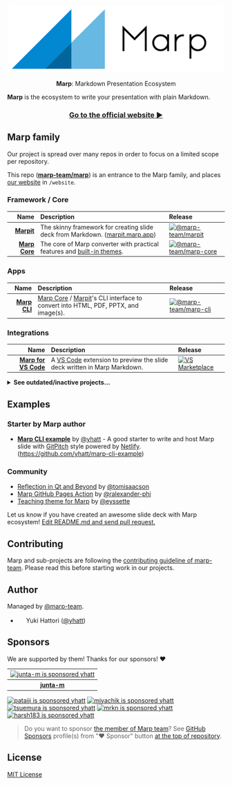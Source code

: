 <div align="center">
  <p>
    <a href="https://marp.app/"><img src="marp.png" alt="Marp" width="500" /></a>
  </p>
  <p>
    <strong>Marp</strong>: Markdown Presentation Ecosystem
  </p>
</div>

**Marp** is the ecosystem to write your presentation with plain Markdown.

<div align="center">

### [Go to the official website ▶︎](https://marp.app)

</div>

## Marp family

Our project is spread over many repos in order to focus on a limited scope per repository.

This repo (**[marp-team/marp][marp]**) is an entrance to the Marp family, and places [our website](https://marp.app/) in `/website`.

### Framework / Core

|                       Name | Description                                                                                 | Release                                                   |
| -------------------------: | :------------------------------------------------------------------------------------------ | :-------------------------------------------------------- |
|               **[Marpit]** | The skinny framework for creating slide deck from Markdown. ([marpit.marp.app])             | [![@marp-team/marpit][badge-marpit]][marpit-npm]          |
| **[Marp Core][marp-core]** | The core of Marp converter with practical features and [built-in themes][marp-core-themes]. | [![@marp-team/marp-core][badge-marp-core]][marp-core-npm] |

### Apps

|                     Name | Description                                                                                      | Release                                                |
| -----------------------: | :----------------------------------------------------------------------------------------------- | :----------------------------------------------------- |
| **[Marp CLI][marp-cli]** | [Marp Core][marp-core] / [Marpit]'s CLI interface to convert into HTML, PDF, PPTX, and image(s). | [![@marp-team/marp-cli][badge-marp-cli]][marp-cli-npm] |

### Integrations

|                                Name | Description                                                                       | Release                                                     |
| ----------------------------------: | :-------------------------------------------------------------------------------- | :---------------------------------------------------------- |
| **[Marp for VS Code][marp-vscode]** | A [VS Code][vscode] extension to preview the slide deck written in Marp Markdown. | [![VS Marketplace][badge-marp-vscode]][marp-vscode-release] |

<details>
<summary><b>See outdated/inactive projects...</b></summary><br />

|                     Name | Description                                                      | Release                                                      |
| -----------------------: | :--------------------------------------------------------------- | :----------------------------------------------------------- |
|     [Marp Web][marp-web] | The Web interface of Marp based on [PWA] and [Preact] framework. | [![tech demo][badge-marp-web]][marp-web-site]                |
| [Marp React][marp-react] | Marp renderer component for [React].                             | [![@marp-team/marp-react][badge-marp-react]][marp-react-npm] |
|     [Marp Vue][marp-vue] | Marp renderer component for [Vue].                               | [![@marp-team/marp-vue][badge-marp-vue]][marp-vue-npm]       |

And there is a gravesite of classic Marp app in https://github.com/yhatt/marp. :ghost:

[marp-web]: https://github.com/marp-team/marp-web
[marp-react]: https://github.com/marp-team/marp-react
[marp-vue]: https://github.com/marp-team/marp-vue
[pwa]: https://en.wikipedia.org/wiki/Progressive_Web_Apps
[preact]: https://preactjs.com/
[react]: https://reactjs.org/
[vue]: https://vuejs.org/
[marp-web-site]: https://web.marp.app/
[marp-react-npm]: https://www.npmjs.com/package/@marp-team/marp-react
[marp-vue-npm]: https://www.npmjs.com/package/@marp-team/marp-vue
[badge-marp-web]: https://img.shields.io/badge/%E2%80%8B-tech%20demo-%230288d1.svg?style=flat-square&logo=data:image/png;base64,iVBORw0KGgoAAAANSUhEUgAAAA4AAAAOCAYAAAAfSC3RAAAAUUlEQVQokWNgGD6AqePif3Sx9B2PMcQwNKFrTN/x+D9ejTBNyBphmnBqRNYE04isCatGdE1MHRf/o2vC0IhNE1PaXPwacWnCqxGfJoI2Dn4AAN0ZrMM1VUFvAAAAAElFTkSuQmCC
[badge-marp-react]: https://img.shields.io/npm/v/@marp-team/marp-react.svg?style=flat-square&logo=npm
[badge-marp-vue]: https://img.shields.io/npm/v/@marp-team/marp-vue.svg?style=flat-square&logo=npm

</details>

[yhatt/marp]: https://github.com/yhatt/marp
[marp]: https://github.com/marp-team/marp
[marpit]: https://github.com/marp-team/marpit
[marp-core]: https://github.com/marp-team/marp-core
[marp-core-themes]: https://github.com/marp-team/marp-core/tree/master/themes
[marp-cli]: https://github.com/marp-team/marp-cli
[marp-vscode]: https://github.com/marp-team/marp-vscode
[vscode]: https://code.visualstudio.com/
[marpit.marp.app]: https://marpit.marp.app/
[marpit-npm]: https://www.npmjs.com/package/@marp-team/marpit
[marp-core-npm]: https://www.npmjs.com/package/@marp-team/marp-core
[marp-cli-npm]: https://www.npmjs.com/package/@marp-team/marp-cli
[marp-vscode-release]: https://marketplace.visualstudio.com/items?itemName=marp-team.marp-vscode
[badge-marpit]: https://img.shields.io/npm/v/@marp-team/marpit.svg?style=flat-square&logo=npm
[badge-marp-core]: https://img.shields.io/npm/v/@marp-team/marp-core.svg?style=flat-square&logo=npm
[badge-marp-cli]: https://img.shields.io/npm/v/@marp-team/marp-cli.svg?style=flat-square&logo=npm
[badge-marp-vscode]: https://img.shields.io/visual-studio-marketplace/v/marp-team.marp-vscode.svg?style=flat-square&logo=visual-studio-code&label=Marketplace

## Examples

### Starter by Marp author

- **[Marp CLI example](https://yhatt-marp-cli-example.netlify.com/)** by [@yhatt](https://github.com/yhatt) - A good starter to write and host Marp slide with [GitPitch](https://gitpitch.com/) style powered by [Netlify](https://www.netlify.com/). (https://github.com/yhatt/marp-cli-example)

### Community

- [Reflection in Qt and Beyond](https://github.com/tomisaacson/reflection-in-Qt) by [@tomisaacson](https://github.com/tomisaacson)
- [Marp GitHub Pages Action](https://alexsci.com/test-marp-action) by [@ralexander-phi](https://github.com/ralexander-phi)
- [Teaching theme for Marp](https://github.com/eyssette/teaching-theme-for-marp) by [@eyssette](https://github.com/eyssette)

<!-- - [Title](https://example.com/) by [@username](https://github.com/username) -->

Let us know if you have created an awesome slide deck with Marp ecosystem! [Edit README.md and send pull request.](https://github.com/marp-team/marp/edit/master/README.md)

## Contributing

Marp and sub-projects are following the [contributing guideline of marp-team][contributing]. Please read this before starting work in our projects.

[contributing]: https://github.com/marp-team/.github/blob/master/CONTRIBUTING.md

## Author

Managed by [@marp-team](https://github.com/marp-team).

- <img src="https://github.com/yhatt.png" width="16" height="16"/> Yuki Hattori ([@yhatt](https://github.com/yhatt))

## Sponsors

We are supported by them! Thanks for our sponsors! :heart:

<!-- Name and icons (Top-tier sponsors) -->
<table>
  <tr align="center">
    <td>
      <a href="https://github.com/junta-m"><img src="https://github.com/junta-m.png" width="64" height="64" alt="junta-m is sponsored yhatt" valign="middle"/></a>
    </td>
  </tr>
  <tr>
    <th><a href="https://github.com/junta-m">junta-m</a></th>
  </tr>
</table>

<!-- Small icons (Mid-tier sponsors) -->
<p>
  <a href="https://github.com/pataiji"><img src="https://github.com/pataiji.png" width="32" height="32" alt="pataiji is sponsored yhatt" /></a>
  <a href="https://github.com/miyachik"><img src="https://github.com/miyachik.png" width="32" height="32" alt="miyachik is sponsored yhatt" /></a>
  <a href="https://github.com/tsuemura"><img src="https://github.com/tsuemura.png" width="32" height="32" alt="tsuemura is sponsored yhatt" /></a>
  <a href="https://github.com/mrkn"><img src="https://github.com/mrkn.png" width="32" height="32" alt="mrkn is sponsored yhatt" /></a>
  <a href="https://github.com/harsh183"><img src="https://github.com/harsh183.png" width="32" height="32" alt="harsh183 is sponsored yhatt" /></a>
</p>

> Do you want to sponsor [the member of Marp team](https://github.com/orgs/marp-team/people)? See [GitHub Sponsors](https://github.com/sponsors) profile(s) from "♥︎ Sponsor" button [at the top of repository](https://github.com/marp-team/marp).

## License

[MIT License](LICENSE)
